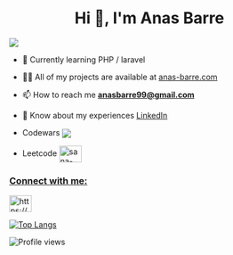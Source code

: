<h1 align="center">Hi 👋, I'm Anas Barre   </h1>

![](https://media.licdn.com/dms/image/C4E16AQEdOaMdDOVnlA/profile-displaybackgroundimage-shrink_350_1400/0/1656946749556?e=1678320000&v=beta&t=cL9kSLVa5h3DX-QC7LKUvqabjRG3b0Kg-DPDAPG8LLc)

- 📝 Currently learning PHP / laravel
- 👨‍💻 All of my projects are available at [anas-barre.com](https://anas-barre.netlify.app/)
- 📫 How to reach me **anasbarre99@gmail.com**
- 📄 Know about my experiences [LinkedIn](https://www.linkedin.com/in/anas-barre-93303723a/)
- Codewars <a href="https://www.codewars.com/users/Sana-Shabeel" traget="_blank"><img align="center" src="https://www.codewars.com/users/Sana-Shabeel/badges/large" /></a>

- Leetcode <a href="https://www.leetcode.com/sana-shabeel" target="blank"><img align="center" src="https://raw.githubusercontent.com/rahuldkjain/github-profile-readme-generator/master/src/images/icons/Social/leet-code.svg" alt="sana-shabeel" height="30" width="40" />


<h3 align="left">Connect with me:</h3>
<p align="left">
<a href="https://www.linkedin.com/in/anas-barre-93303723a/" target="_blank"><img align="center" src="https://raw.githubusercontent.com/rahuldkjain/github-profile-readme-generator/master/src/images/icons/Social/linked-in-alt.svg" alt="https://www.linkedin.com/in/anas-barre-93303723a/" height="30" width="40" /></a>
</p>

[![Top Langs](https://github-readme-stats.vercel.app/api/top-langs/?username=Sana-Shabeel)](https://github.com/anuraghazra/github-readme-stats)

![Profile views](https://gpvc.arturio.dev/Sana-Shabeel)  
